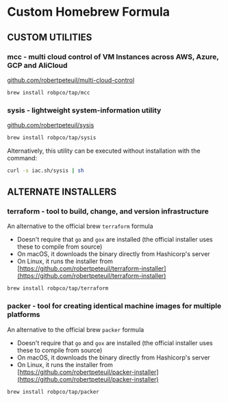 # Custom Homebrew Formula

## CUSTOM UTILITIES

### mcc - multi cloud control of VM Instances across AWS, Azure, GCP and AliCloud

[github.com/robertpeteuil/multi-cloud-control](https://github.com/robertpeteuil/multi-cloud-control)

```bash
brew install robpco/tap/mcc
```

### sysis - lightweight system-information utility

[github.com/robertpeteuil/sysis](https://github.com/robertpeteuil/sysis)

```bash
brew install robpco/tap/sysis
```

Alternatively, this utility can be executed without installation with the command:

```bash
curl -s iac.sh/sysis | sh
```

## ALTERNATE INSTALLERS

### terraform - tool to build, change, and version infrastructure

An alternative to the official brew `terraform` formula

- Doesn't require that `go` and `gox` are installed (the official installer uses these to compile from source)
- On macOS, it downloads the binary directly from Hashicorp's server
- On Linux, it runs the installer from [https://github.com/robertpeteuil/terraform-installer](https://github.com/robertpeteuil/terraform-installer)

```bash
brew install robpco/tap/terraform
```

### packer - tool for creating identical machine images for multiple platforms

An alternative to the official brew `packer` formula

- Doesn't require that `go` and `gox` are installed (the official installer uses these to compile from source)
- On macOS, it downloads the binary directly from Hashicorp's server
- On Linux, it runs the installer from [https://github.com/robertpeteuil/packer-installer](https://github.com/robertpeteuil/packer-installer)

```bash
brew install robpco/tap/packer
```
